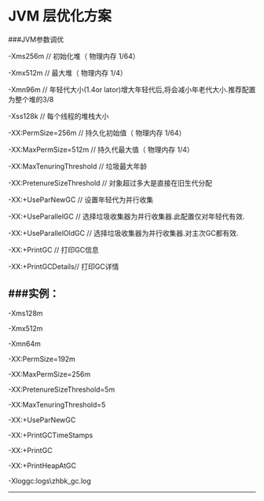# JVM 层优化方案

###JVM参数调优

-Xms256m  // 初始化堆（ 物理内存  1/64）

-Xmx512m // 最大堆（ 物理内存  1/4）

-Xmn96m // 年轻代大小(1.4or lator)增大年轻代后,将会减小年老代大小.推荐配置为整个堆的3/8

-Xss128k // 每个线程的堆栈大小

-XX:PermSize=256m // 持久化初始值（ 物理内存  1/64）

-XX:MaxPermSize=512m // 持久代最大值（ 物理内存  1/4）

-XX:MaxTenuringThreshold // 垃圾最大年龄

-XX:PretenureSizeThreshold // 对象超过多大是直接在旧生代分配

-XX:+UseParNewGC // 设置年轻代为并行收集

-XX:+UseParallelGC // 选择垃圾收集器为并行收集器.此配置仅对年轻代有效.

-XX:+UseParallelOldGC // 选择垃圾收集器为并行收集器.对主次GC都有效.


-XX:+PrintGC // 打印GC信息

-XX:+PrintGCDetails// 打印GC详情


###实例：
---

-Xms128m

-Xmx512m

-Xmn64m

-XX:PermSize=192m

-XX:MaxPermSize=256m

-XX:PretenureSizeThreshold=5m

-XX:MaxTenuringThreshold=5

-XX:+UseParNewGC

-XX:+PrintGCTimeStamps

-XX:+PrintGC

-XX:+PrintHeapAtGC

-Xloggc:logs\zhbk_gc.log  

---
